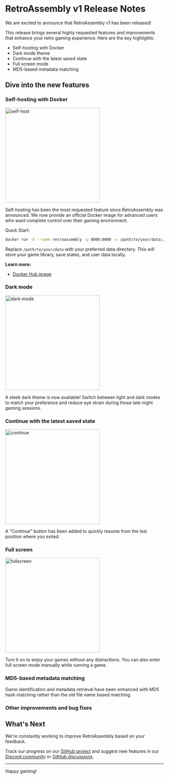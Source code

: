 # RetroAssembly v1 Release Notes

We are excited to announce that RetroAssembly v1 has been released!

This release brings several highly requested features and improvements that enhance your retro gaming experience. Here are the key highlights:

+ Self-hosting with Docker
+ Dark mode theme
+ Continue with the latest saved state
+ Full screen mode
+ MD5-based metadata matching

## Dive into the new features

### Self-hosting with Docker
<img width="auto" height="300" alt="self-host" src="https://github.com/user-attachments/assets/0c745a9e-f06d-4eea-a222-3922d71692ed" />

Self-hosting has been the most requested feature since RetroAssembly was announced. We now provide an official Docker image for advanced users who want complete control over their gaming environment.

Quick Start:
```sh
docker run -d --name retroassembly -p 8000:8000 -v /path/to/your/data:/app/data arianrhodsandlot/retroassembly
```
Replace `/path/to/your/data` with your preferred data directory. This will store your game library, save states, and user data locally.

**Learn more:**
- [Docker Hub image](https://hub.docker.com/r/arianrhodsandlot/retroassembly)

### Dark mode
<img width="auto" height="300" alt="dark-mode" src="https://github.com/user-attachments/assets/7b353aec-6a80-465b-a4f5-a1a7219e3d59" />

A sleek dark theme is now available! Switch between light and dark modes to match your preference and reduce eye strain during those late-night gaming sessions.

### Continue with the latest saved state
<img width="auto" height="300" alt="continue" src="https://github.com/user-attachments/assets/0020a8cf-1d05-4ccf-afca-41384a31c078" />

A "Continue" button has been added to quickly resume from the last position where you exited.

### Full screen
<img width="auto" height="300" alt="fullscreen" src="https://github.com/user-attachments/assets/938c7141-a9c8-47b5-a86f-0819eec8ba2d" />

Turn it on to enjoy your games without any distractions. You can also enter full screen mode manually while running a game.

### MD5-based metadata matching
Game identification and metadata retrieval have been enhanced with MD5 hash matching rather than the old file name based matching.

### Other improvements and bug fixes

## What's Next

We're constantly working to improve RetroAssembly based on your feedback.

Track our progress on our [GitHub project](https://github.com/users/arianrhodsandlot/projects/3) and suggest new features in our [Discord community](https://discord.gg/gwaKRAYG6t) or [GitHub discussions](https://github.com/arianrhodsandlot/retroassembly/discussions).

---

Happy gaming!
